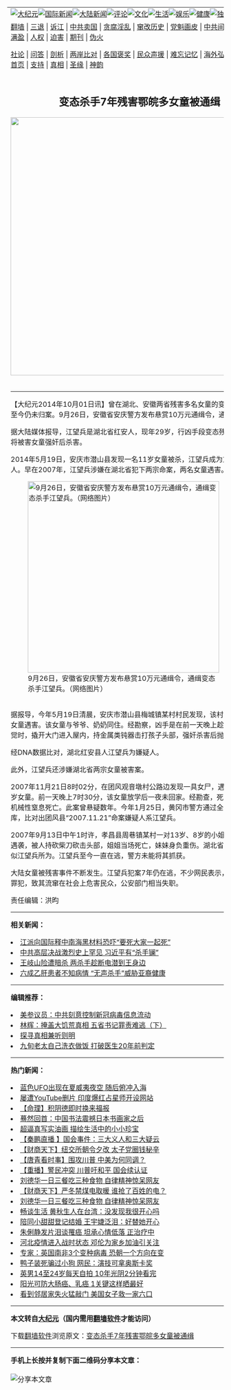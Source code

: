 <a name="1" id="1" target="_blank"></a><span id="1"></span>
<table align=center border="0"><tr><td colspan="2" VALIGN=TOP><a href="https://github.com/uekbnn329/djy/blob/master/gb/nsc413.md#1"><img src="https://raw.githubusercontent.com/uekbnn329/www/master/t/djy/1.jpg" title="大纪元"></a><a href="https://github.com/uekbnn329/djy/blob/master/gb/n24hr.md#1"><img src="https://raw.githubusercontent.com/uekbnn329/www/master/t/djy/3.jpg" title="国际新闻"></a><a href="https://github.com/uekbnn329/djy/blob/master/gb/nsc413.md#1"><img src="https://raw.githubusercontent.com/uekbnn329/www/master/t/djy/4.jpg" title="大陆新闻"></a><a href="https://github.com/uekbnn329/djy/blob/master/gb/news392.md#1"><img src="https://raw.githubusercontent.com/uekbnn329/www/master/t/djy/5.jpg" title="评论"></a><a href="https://github.com/uekbnn329/djy/blob/master/gb/news2007.md#1"><img src="https://raw.githubusercontent.com/uekbnn329/www/master/t/djy/6.jpg" title="文化"></a><a href="https://github.com/uekbnn329/djy/blob/master/gb/news2008.md#1"><img src="https://raw.githubusercontent.com/uekbnn329/www/master/t/djy/7.jpg" title="生活"></a><a href="https://github.com/uekbnn329/djy/blob/master/gb/ncyule.md#1"><img src="https://raw.githubusercontent.com/uekbnn329/www/master/t/djy/8.jpg" title="娱乐"></a><a href="https://github.com/uekbnn329/djy/blob/master/gb/nsc1002.md#1"><img src="https://raw.githubusercontent.com/uekbnn329/www/master/t/djy/9.jpg" title="健康"><a href="https://github.com/uekbnn329/djy/blob/master/gb/nf6092.md#1"><img src="https://raw.githubusercontent.com/uekbnn329/www/master/t/djy/10a.jpg" title="独家"></a><a href="https://github.com/uekbnn329/djy/blob/master/gb/nf4514.md#1"><img src="https://raw.githubusercontent.com/uekbnn329/www/master/t/djy/12a.jpg" title="头条"></a></td></tr>
<tr><td colspan="2" VALIGN=TOP><a target="_blank" href="https://github.com/uekbnn329/www/blob/master/README.md?zsrh#1">翻墙</a> | <a target="_blank" href="https://github.com/uekbnn329/djy/blob/master/gb/nf5657.md#1">三退</a> | <a target="_blank" href="https://github.com/uekbnn329/djy/blob/master/gb/nf6124.md#1">诉江</a> | <a target="_blank" href="https://github.com/uekbnn329/djy/blob/master/gb/nf1176117.md#1">中共卖国</a> | <a target="_blank" href="https://github.com/uekbnn329/djy/blob/master/gb/nf5773.md#1">贪腐淫乱</a> | <a target="_blank" href="https://github.com/uekbnn329/djy/blob/master/gb/nf1176115.md#1">窜改历史</a> | <a target="_blank" href="https://github.com/uekbnn329/djy/blob/master/gb/nf1176107.md#1">党魁画皮</a> | <a target="_blank" href="https://github.com/uekbnn329/djy/blob/master/gb/nf1320400.md#1">中共间谍</a> | <a target="_blank" href="https://github.com/uekbnn329/djy/blob/master/gb/nf1176114.md#1">破坏传统</a> | <a target="_blank" href="https://github.com/uekbnn329/ntdtv/blob/master/gb/prog447_1.md#1">恶贯满盈</a> | <a target="_blank" href="https://github.com/uekbnn329/djy/blob/master/gb/ncid278.md#1">人权</a> | <a target="_blank" href="https://github.com/uekbnn329/djy/blob/master/gb/nf1176111.md#1">迫害</a> | <a target="_blank" href="https://gitlab.com/szzdlab/mh-qikan/blob/master/README.md#1">期刊</a> | <a target="_blank" href="https://github.com/uekbnn329/djy/blob/master/gb/nf5562.md#1">伪火</a></p><p><a target="_blank" href="https://github.com/uekbnn329/djy/blob/master/gb/9p.md#1">社论</a> | <a target="_blank" href="https://github.com/uekbnn329/djy/blob/master/gb/nf4378.md#1">问答</a> | <a target="_blank" href="https://github.com/uekbnn329/djy/blob/master/gb/nf5792.md#1">剖析</a> | <a target="_blank" href="https://github.com/uekbnn329/djy/blob/master/gb/nf5735.md#1">两岸比对</a> | <a target="_blank" href="https://github.com/uekbnn329/djy/blob/master/gb/nf6119.md#1">各国褒奖</a> | <a target="_blank" href="https://github.com/uekbnn329/djy/blob/master/gb/nf6120.md#1">民众声援</a> | <a target="_blank" href="https://github.com/uekbnn329/djy/blob/master/gb/nf1188594.md#1">难忘记忆</a> | <a target="_blank" href="https://github.com/uekbnn329/djy/blob/master/gb/nf3180.md#1">海外弘传</a> | <a target="_blank" href="https://github.com/uekbnn329/djy/blob/master/gb/nf5410.md#1">万人上访</a> | <a target="_blank" href="https://github.com/uekbnn329/www/blob/master/README.md?zsrh#1">平台首页</a> | <a target="_blank" href="https://github.com/uekbnn329/djy/blob/master/gb/nf4386.md#1">支持</a> | <a target="_blank" href="https://github.com/uekbnn329/djy/blob/master/gb/nf4389.md#1">真相</a> | <a target="_blank" href="https://github.com/uekbnn329/djy/blob/master/gb/nf5790.md#1">圣缘</a> | <a target="_blank" href="https://github.com/uekbnn329/djy/blob/master/gb/nf4786.md#1">神韵</a></td></tr>
<tr><td VALIGN=TOP width="626"><h2 align=center>变态杀手7年残害鄂皖多女童被通缉</h2>
<img width="600" src="https://i.epochtimes.com/assets/uploads/2020/12/f258f47b3d77ac2c3b447ced06a5eef5-320x200.jpg" />
<h6></h6>
<hr>
	<p>【大纪元2014年10月01日讯】曾在<ahref="https://github.com/uekbnn329/djy/blob/master/gb/tag/%E6%B9%96%E5%8C%97.md#1">湖北</a>、<ahref="https://github.com/uekbnn329/djy/blob/master/gb/tag/%E5%AE%89%E5%BE%BD.md#1">安徽</a>两省残害多名<ahref="https://github.com/uekbnn329/djy/blob/master/gb/tag/%E5%A5%B3%E7%AB%A5.md#1">女童</a>的变态<ahref="https://github.com/uekbnn329/djy/blob/master/gb/tag/%E6%9D%80%E6%89%8B.md#1">杀手</a>江望兵至今仍未归案。9月26日，<ahref="https://github.com/uekbnn329/djy/blob/master/gb/tag/%E5%AE%89%E5%BE%BD.md#1">安徽</a>省安庆警方发布悬赏10万元通缉令，通缉江望兵。</p>
<p>据大陆媒体报导，江望兵是<ahref="https://github.com/uekbnn329/djy/blob/master/gb/tag/%E6%B9%96%E5%8C%97.md#1">湖北</a>省红安人，现年29岁，行凶手段变态残忍，每次都是将被害<ahref="https://github.com/uekbnn329/djy/blob/master/gb/tag/%E5%A5%B3%E7%AB%A5.md#1">女童</a>强奸后杀害。</p>
<p>2014年5月19日，安庆市潜山县发现一名11岁女童被杀，江望兵成为重大犯罪嫌疑人。早在2007年，江望兵涉嫌在湖北省犯下两宗命案，两名女童遇害。<br />
	<figure id="attachment_5786823" style="width: 445px" class="wp-caption aligncenter"><img src="https://i.epochtimes.com/assets/uploads/2014/10/1409302156492606.jpg" alt="9月26日，安徽省安庆警方发布悬赏10万元通缉令，通缉变态杀手江望兵。（网络图片）" title="9月26日，安徽省安庆警方发布悬赏10万元通缉令，通缉变态杀手江望兵。（网络图片）" width="445" b="357"
	class="size-large wp-image-5786823" /></a><figcaption class="wp-caption-text">9月26日，安徽省安庆警方发布悬赏10万元通缉令，通缉变态<ahref="https://github.com/uekbnn329/djy/blob/master/gb/tag/%E6%9D%80%E6%89%8B.md#1">杀手</a>江望兵。（网络图片）</figcaption></figure><br />据报导，今年5月19日清晨，安庆市潜山县梅城镇某村村民发现，该村一名11岁留守女童遇害。该女童与爷爷、奶奶同住。经勘察，凶手是在前一天晚上趁孩子在家里睡觉时，撬开大门进入屋内，持金属类钝器击打孩子头部，强奸杀害后抛尸。</p>
<p>经DNA数据比对，湖北红安县人江望兵为嫌疑人。</p>
<p>此外，江望兵还涉嫌湖北省两宗女童被害案。</p>
<p>2007年11月21日8时02分，在团风观音墩村公路边发现一具女尸，遇害者是一名13岁女童。前一天晚上7时30分，该女童放学后一夜未回家。经勘查，死者被猥亵后因机械性窒息死亡。此案曾悬疑数年。今年1月25日，黄冈市警方通过全国DNA数据库，比对出团风县“2007.11.21”命案嫌疑人系江望兵。</p>
<p>2007年9月13日中午1时许，孝昌县周巷镇某村一对13岁、8岁的小姐妹在上学途中遇袭，被人持砍柴刀砍击头部，姐姐当场死亡，妹妹身负重伤。湖北省警方经勘察疑似江望兵所为。江望兵至今一直在逃，警方未能将其抓获。</p>
<p>大陆女童被残害事件不断发生。江望兵犯案7年仍在逃，不少网民表示，7年未抓捕到罪犯，致其流窜在社会上危害民众，公安部门相当失职。</p>
<p>责任编辑：洪昀</p>
	
<hr>


<strong>相关新闻：</strong>
<li><a href="https://github.com/uekbnn329/djy/blob/master/gb/14/1/24/n4067088.md#1">江派向国际释中南海黑材料恐吓“要死大家一起死”</a></li>
<li><a href="https://github.com/uekbnn329/djy/blob/master/gb/14/1/25/n4068017.md#1">中共高层决战激烈史上罕见 习近平有“杀手镧”</a></li>
<li><a href="https://github.com/uekbnn329/djy/blob/master/gb/14/4/22/n4137352.md#1">王岐山险遭暗杀 两杀手趁断电潜到王身边</a></li>
<li><a href="https://github.com/uekbnn329/djy/blob/master/gb/14/5/27/n4164824.md#1">六成乙肝患者不知病情 “无声杀手”威胁亚裔健康</a></li>
<hr>


<strong>编辑推荐：</strong>
<li><a href="https://github.com/onzhi266/djy/blob/master/gb/20/2/22/n11887949.md#1">美参议员：中共刻意控制新冠病毒信息流动</a></li>
<li><a href="https://github.com/tsiac2612/djy/blob/master/gb/18/5/16/n10398402.md#1" target="_blank">林辉：掩盖大饥荒真相 五省书记罪责难逃（下）</a></li><li><a href="https://github.com/uekbnn329/djy/blob/master/gb/11/6/17/n3289382.md?dfh#1" target="_blank">探寻真相兼听则明</a></li><li><a href="https://github.com/tsiac2612/djy/blob/master/gb/18/1/23/n10081583.md#1" target="_blank">九旬老太自己洗衣做饭 打破医生20年前判定</a></li>
<hr>

<strong>热门新闻：</strong>
<li><a href="https://github.com/uekbnn329/djy/blob/master/gb/21/1/4/n12665017.md#1">蓝色UFO出现在夏威夷夜空 随后俯冲入海</a></li>
<li><a href="https://github.com/uekbnn329/djy/blob/master/gb/21/1/3/n12663595.md#1">屡遭YouTube删片 印度爆红占星师开设网站</a></li>
<li><a href="https://github.com/uekbnn329/djy/blob/master/gb/20/12/29/n12651306.md#1">【命理】积阴德即时换来福报</a></li>
<li><a href="https://github.com/uekbnn329/djy/blob/master/gb/18/12/14/n10910370.md#1">蓦然回首：中国书法震撼日本书画家之后</a></li>
<li><a href="https://github.com/uekbnn329/djy/blob/master/gb/21/1/4/n12665193.md#1">超逼真写实油画 描绘生活中的小小珍宝</a></li>
<li><a href="https://github.com/uekbnn329/djy/blob/master/gb/21/1/7/n12674357.md#1">【秦鹏直播 】国会事件：三大义人和三大疑云</a></li>
<li><a href="https://github.com/uekbnn329/djy/blob/master/gb/21/1/7/n12674006.md#1">【财商天下】纽交所朝令夕改 太子党圈钱秘辛</a></li>
<li><a href="https://github.com/uekbnn329/djy/blob/master/gb/21/1/8/n12674856.md#1">【唐青看时事】围攻川普 中美为何同调？</a></li>
<li><a href="https://github.com/uekbnn329/djy/blob/master/gb/21/1/4/n12664729.md#1">【重播】警民冲突 川普吁和平 国会续认证</a></li>
<li><a href="https://github.com/uekbnn329/djy/blob/master/gb/21/1/5/n12669070.md#1">刘德华一日三餐吃三种食物 自律精神惊呆网友</a></li>
<li><a href="https://github.com/uekbnn329/djy/blob/master/gb/21/1/6/n12670998.md#1">【财商天下】严冬禁煤电取暖 谁抢了百姓的电？</a></li>
<li><a href="https://github.com/uekbnn329/djy/blob/master/gb/21/1/5/n12669070.md#1">刘德华一日三餐吃三种食物 自律精神惊呆网友</a></li>
<li><a href="https://github.com/uekbnn329/djy/blob/master/gb/21/1/5/n12667940.md#1">畅谈生活 黄秋生人在台湾：没发现我很开心吗</a></li>
<li><a href="https://github.com/uekbnn329/djy/blob/master/gb/21/1/7/n12672836.md#1">陪同小甜甜登记结婚 王宇婕泛泪：好替她开心</a></li>
<li><a href="https://github.com/uekbnn329/djy/blob/master/gb/21/1/5/n12668537.md#1">朱俐静发片泪谈罹癌 坦承心情低落 正治疗中</a></li>
<li><a href="https://github.com/uekbnn329/djy/blob/master/gb/21/1/6/n12669356.md#1">河北疫情进入战时状态 邓伦为家乡加油引关注</a></li>
<li><a href="https://github.com/uekbnn329/djy/blob/master/gb/21/1/5/n12669218.md#1">专家：英国南非3个变种病毒 恐朝一个方向在变</a></li>
<li><a href="https://github.com/uekbnn329/djy/blob/master/gb/21/1/6/n12669973.md#1">鸭子装死骗过小狗 网民：演技可拿奥斯卡奖</a></li>
<li><a href="https://github.com/uekbnn329/djy/blob/master/gb/21/1/6/n12670236.md#1">英男14至24岁每天自拍 10年光阴2分钟看完</a></li>
<li><a href="https://github.com/uekbnn329/djy/blob/master/gb/21/1/2/n12662262.md#1">阳光可防大肠癌、乳癌 1关键这样晒最好</a></li>
<li><a href="https://github.com/uekbnn329/djy/blob/master/gb/21/1/6/n12669699.md#1">看到邻居家失火猛敲门 美国女子救一家六口</a></li>
<hr>

<strong>本文转自<a href="https://www.epochtimes.com">大纪元</a>（国内需用<a href="https://github.com/uekbnn329/www/blob/master/README.md#8">翻墙软件</a>才能访问）</strong><p>下载<a href="https://github.com/uekbnn329/www/blob/master/README.md#8">翻墙软件</a>浏览原文：<a href="https://www.epochtimes.com/gb/14/10/1/n4261388.htm">变态杀手7年残害鄂皖多女童被通缉</a></p><hr>

<strong>手机上长按并复制下面二维码分享本文章：</strong><br><br><img src="https://chart.apis.google.com/chart?cht=qr&chs=240x240&choe=UTF-8&chld=M|2&chl=https://github.com/uekbnn329/djy/blob/master/gb/14/10/1/n4261388.md%231" title="分享本文章"></td><td VALIGN=TOP><a href="https://github.com/uekbnn329/djy/blob/master/gb/16/1/21/n4622075.md?dfh#1" target="_blank"><img src="https://raw.githubusercontent.com/uekbnn329/djy/master/gb/300/wei-f1.jpg" title="中共的伪火骗局"  alt="中共的伪火骗局"></a><br><a href="https://github.com/uekbnn329/www/blob/master/README.md?dfh#9" target="_blank"><img src="https://raw.githubusercontent.com/uekbnn329/djy/master/gb/300/yong-h.jpg" title="永恒的见证"  alt="永恒的见证"></a><br><a href="https://github.com/uekbnn329/djy/blob/master/gb/13/9/29/n3974789.md?dfh#1" target="_blank"><img src="https://raw.githubusercontent.com/uekbnn329/djy/master/gb/300/shang-lnz.jpg" title="善良女子被中共投男牢"  alt="善良女子被中共投男牢"></a><br><a href="https://github.com/uekbnn329/djy/blob/master/gb/16/3/16/n4663449.md?dfh#1" target="_blank"><img src="https://raw.githubusercontent.com/uekbnn329/djy/master/gb/300/huo-z3.jpg" title="警卫目击活摘器官"  alt="警卫目击活摘器官"></a><br><a href="https://github.com/uekbnn329/djy/blob/master/gb/16/8/7/n8177641.md?dfh#1" target="_blank"><img src="https://raw.githubusercontent.com/uekbnn329/djy/master/gb/300/huo-z4.jpg" title="证人描述活摘恐怖"  alt="证人描述活摘恐怖"></a><br><a href="https://github.com/uekbnn329/djy/blob/master/gb/10/4/19/n2881569.md?dfh#1" target="_blank"><img src="https://raw.githubusercontent.com/uekbnn329/djy/master/gb/300/huo-z1.jpg" title="揭开活摘器官黑幕"  alt="揭开活摘器官黑幕"></a><br><a href="https://github.com/uekbnn329/djy/blob/master/gb/10/11/7/n3077476.md?dfh#1" target="_blank"><img src="https://raw.githubusercontent.com/uekbnn329/djy/master/gb/300/ma-ks.jpg" title="马克思的成魔之路"  alt="马克思的成魔之路"></a><br><a href="https://github.com/uekbnn329/djy/blob/master/gb/14/6/9/n4173977.md?dfh#1" target="_blank"><img src="https://raw.githubusercontent.com/uekbnn329/djy/master/gb/300/chang-zs.jpg" title="藏字石 蕴天机"  alt="藏字石 蕴天机"></a><br><a href="https://github.com/uekbnn329/djy/blob/master/gb/18/5/10/n10381511.md?dfh#1" target="_blank"><img src="https://raw.githubusercontent.com/uekbnn329/djy/master/gb/300/st1.jpg" title="关注3亿人三退"  alt="关注3亿人三退"></a><br><a href="https://github.com/uekbnn329/djy/blob/master/gb/18/3/21/n10237682.md?dfh#1" target="_blank"><img src="https://raw.githubusercontent.com/uekbnn329/djy/master/gb/300/jie-t.jpg" title="解体中共复兴中华"  alt="解体中共复兴中华"></a><br><a href="https://github.com/uekbnn329/djy/blob/master/gb/9/2/9/n2422991.md?dfh#1" target="_blank"><img src="https://raw.githubusercontent.com/uekbnn329/djy/master/gb/300/gao-zs.jpg" title="中共迫害良心律师"  alt="中共迫害良心律师"></a><br><a href="https://github.com/uekbnn329/djy/blob/master/gb/18/12/9/n10900044.md?dfh#1" target="_blank"><img src="https://raw.githubusercontent.com/uekbnn329/djy/master/gb/300/sj1.jpg" title="303万人举报江泽民"  alt="303万人举报江泽民"></a><br><a href="https://github.com/uekbnn329/djy/blob/master/gb/18/8/28/n10672014.md?dfh#1" target="_blank"><img src="https://raw.githubusercontent.com/uekbnn329/djy/master/gb/300/sj2.jpg" title="这些官员为何起诉江泽民"  alt="这些官员为何起诉江泽民"></a><br><a href="https://github.com/uekbnn329/djy/blob/master/gb/8/12/18/n2367165.md?dfh#1" target="_blank"><img src="https://raw.githubusercontent.com/uekbnn329/djy/master/gb/300/liangan.jpg" title="海峡两岸的强烈对比"  alt="海峡两岸的强烈对比"></a><br><a href="https://github.com/uekbnn329/djy/blob/master/gb/15/12/10/n4593139.md?dfh#1" target="_blank"><img src="https://raw.githubusercontent.com/uekbnn329/djy/master/gb/300/jia-ndzl.jpg" title="加拿大总理的贺信"  alt="加拿大总理的贺信"></a><br><a href="https://github.com/uekbnn329/djy/blob/master/gb/11/6/17/n3289382.md?dfh#1" target="_blank"><img src="https://raw.githubusercontent.com/uekbnn329/djy/master/gb/300/xiao-wd.jpg" title="探寻真相兼听则明"  alt="探寻真相兼听则明"></a><br><a href="https://github.com/uekbnn329/djy/blob/master/gb/18/10/27/n10812623.md?dfh#1" target="_blank"><img src="https://raw.githubusercontent.com/uekbnn329/djy/master/gb/300/yindu.jpg" title="印度媒体报道东方"  alt="印度媒体报道东方"></a><br><a href="https://github.com/uekbnn329/djy/blob/master/gb/18/6/9/n10469652.md?dfh#1" target="_blank"><img src="https://raw.githubusercontent.com/uekbnn329/djy/master/gb/300/xie-j.jpg" title="不一样的海外校园"  alt="不一样的海外校园"></a><br><a href="https://github.com/uekbnn329/djy/blob/master/gb/7/4/5/n1669415.md?dfh#1" target="_blank"><img src="https://raw.githubusercontent.com/uekbnn329/djy/master/gb/300/li-up.jpg" title="从大师到徒弟的传奇"  alt="从大师到徒弟的传奇"></a><br><a href="https://github.com/uekbnn329/djy/blob/master/gb/17/5/26/n9191512.md?dfh#1" target="_blank"><img src="https://raw.githubusercontent.com/uekbnn329/djy/master/gb/300/zfl2.jpg" title="亿万人与东方一本奇书"  alt="亿万人与东方一本奇书"></a><br><a href="https://github.com/uekbnn329/djy/blob/master/gb/13/11/27/n4020290.md?dfh#1" target="_blank"><img src="https://raw.githubusercontent.com/uekbnn329/djy/master/gb/300/zhen-h.jpg" title="大陆见不到的震撼场面"  alt="大陆见不到的震撼场面"></a><br><a href="https://github.com/uekbnn329/djy/blob/master/gb/15/7/17/n4482910.md?dfh#1" target="_blank"><img src="https://raw.githubusercontent.com/uekbnn329/djy/master/gb/300/dalu-sk.jpg" title="人心向善 大陆当初盛况"  alt="人心向善 大陆当初盛况"></a><br><a href="https://github.com/uekbnn329/djy/blob/master/gb/19/1/5/n10955468.md?dfh#1" target="_blank"><img src="https://raw.githubusercontent.com/uekbnn329/djy/master/gb/300/zfl1.jpg" title="追寻真理 这书讲什么"  alt="追寻真理 这书讲什么"></a><br><a href="https://github.com/uekbnn329/www/blob/master/README.md?dfh#1" target="_blank"><img src="https://raw.githubusercontent.com/uekbnn329/djy/master/gb/300/fq1.jpg" title="下载免费翻墙软件"  alt="下载免费翻墙软件"></a><br></td></tr></table>
